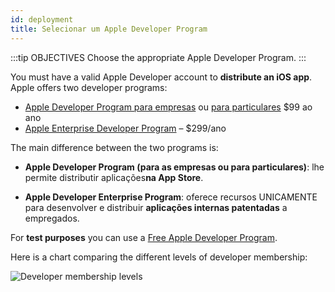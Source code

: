 ```yaml
---
id: deployment
title: Selecionar um Apple Developer Program
---
```


:::tip OBJECTIVES Choose the appropriate Apple Developer Program. :::

You must have a valid Apple Developer account to **distribute an iOS app**. Apple offers two developer programs:

* [Apple Developer Program para empresas](register-apple-developer-program-organization.html) ou [para particulares](register-apple-developer-program-individual.html) $99 ao ano 
* [Apple Enterprise Developer Program](register-apple-developer-enterprise-program.html) – $299/ano

The main difference between the two programs is:

* **Apple Developer Program (para as empresas ou para particulares)**: lhe permite distributir aplicações**na App Store**.

* **Apple Developer Enterprise Program**: oferece recursos UNICAMENTE para desenvolver e distribuir **aplicações internas patentadas** a empregados.

For **test purposes** you can use a [Free Apple Developer Program](free-developer-account.html).

Here is a chart comparing the different levels of developer membership:

![Developer membership levels](assets/en/test-build/FreeTestingAppleDeveloperAccount.png)